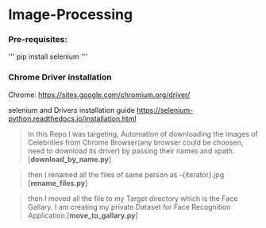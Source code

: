 # Image-Processing

### Pre-requisites:
'''
pip install selenium
'''
### Chrome Driver installation
Chrome:	https://sites.google.com/chromium.org/driver/

selenium and Drivers installation guide
https://selenium-python.readthedocs.io/installation.html


> In this Repo I was targeting, Automation of downloading the images of Celebrities from Chrome Browser(any browser could be choosen, need to download its driver) by passing their names and xpath. [**download_by_name.py**]



> then I renamed all the files of same person as <name>-{iterator}.jpg [**rename_files.py**]

> then I moved all the file to my Target directory which is the Face Gallary. I am creating my private Dataset for Face Recognition Application.[**move_to_gallary.py**]
